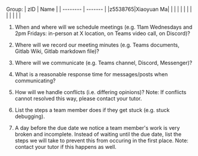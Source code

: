 Group:
| zID      | Name    |
| -------- | ------- |
|z5538765|Xiaoyuan Ma|
|          |         |
|          |         |
|          |         |
|          |         |

1. When and where will we schedule meetings (e.g. 11am Wednesdays and 2pm Fridays: in-person at X location, on Teams video call, on Discord)?

2. Where will we record our meeting minutes (e.g. Teams documents, Gitlab Wiki, Gitlab markdown file)?

3. Where will we communicate (e.g. Teams channel, Discord, Messenger)?

4. What is a reasonable response time for messages/posts when communicating?

3. How will we handle conflicts (i.e. differing opinions)? Note: If conflicts cannot resolved this way, please contact your tutor.

4. List the steps a team member does if they get stuck (e.g. stuck debugging).

5. A day before the due date we notice a team member's work is very broken and incomplete. Instead of waiting until the due date, list the steps we will take to prevent this from occuring in the first place. Note: contact your tutor if this happens as well. 
